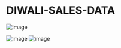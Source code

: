 # DIWALI-SALES-DATA
![image](https://github.com/user-attachments/assets/d01c2367-81c6-4567-94ff-d1841df924e4)

![image](https://github.com/user-attachments/assets/5af6d13e-0a08-4c2a-9930-bc4c868d95e6)
![image](https://github.com/user-attachments/assets/fa49774d-b7f6-4ffd-a664-b2404a479727)

